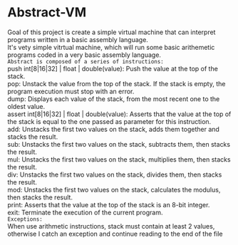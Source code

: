 # Abstract-VM
Goal of this project is create a simple virtual machine that can interpret programs written in a basic assembly language.</br>
It's vety simple vitrtual machine, which will run some basic arithemetic programs coded in a very basic assembly language.</br>
`Abstract is composed of a series of instructions:`</br>
  push int[8|16|32] | float | double(value): Push the value at the top of the stack.</br>
  pop: Unstack the value from the top of the stack. If the stack is empty, the program execution must stop with an error.</br>
  dump: Displays each value of the stack, from the most recent one to the oldest value.</br>
  assert int[8|16|32] | float | double(value): Asserts that the value at the top of the stack is equal to the one passed as    parameter for this instruction.</br>
  add: Unstacks the first two values on the stack, adds them together and stacks the result.</br>
  sub: Unstacks the first two values on the stack, subtracts them, then stacks the result.</br>
  mul: Unstacks the first two values on the stack, multiplies them, then stacks the result.</br>
  div: Unstacks the first two values on the stack, divides them, then stacks the result.</br>
  mod: Unstacks the first two values on the stack, calculates the modulus, then stacks the result.</br>
  print: Asserts that the value at the top of the stack is an 8-bit integer.</br>
  exit: Terminate the execution of the current program.</br>
 `Exceptions:`</br>
  When use arithmetic instructions, stack must contain at least 2 values, otherwise I catch an exception and continue reading
to the end of the file
  
